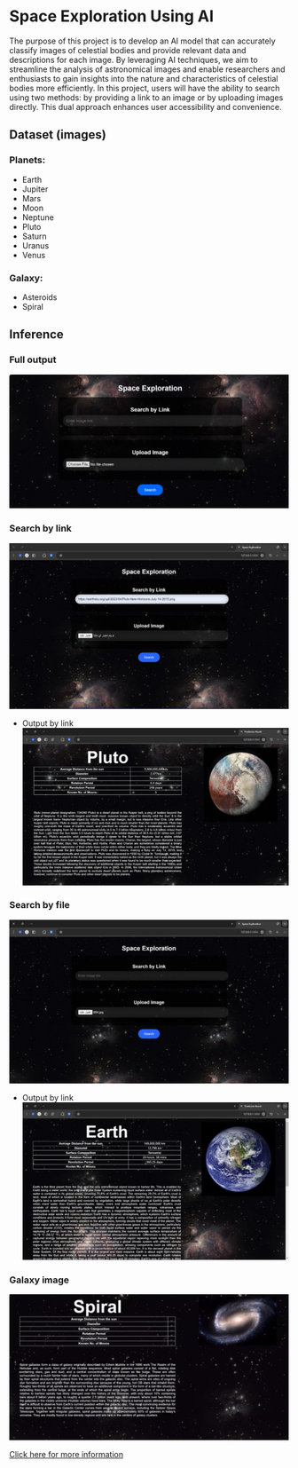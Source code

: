 # Space Exploration Using AI

The purpose of this project is to develop an AI model that can accurately classify images of celestial bodies and provide relevant data and descriptions for each image. By leveraging AI techniques, we aim to streamline the analysis of astronomical images and enable researchers and enthusiasts to gain insights into the nature and characteristics of celestial bodies more efficiently. In this project, users will have the ability to search using two methods: by providing a link to an image or by uploading images directly. This dual approach enhances user accessibility and convenience.

## Dataset (images)

### Planets:
- Earth
- Jupiter
- Mars
- Moon
- Neptune
- Pluto
- Saturn
- Uranus
- Venus

### Galaxy:
- Asteroids
- Spiral

## Inference

### Full output
![Full Output](images/output.jpg)

### Search by link
![Search by Link](images/link.jpg)
- Output by link
![Output by Link](images/outputlike.jpg)

### Search by file
![Search by File](images/file.jpg)
- Output by link
![Output by File](images/outputfile.jpg)

### Galaxy image
![Galaxy Image](images/galaxy.jpg)

[Click here for more information](/absolute/path/to/Space_Exploration/Space_Exploration-Report.pdf)